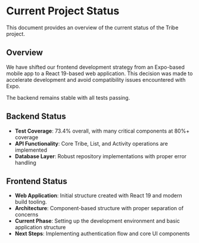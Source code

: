 # Current Project Status

This document provides an overview of the current status of the Tribe project.

## Overview

We have shifted our frontend development strategy from an Expo-based mobile app to a React 19-based web application. This decision was made to accelerate development and avoid compatibility issues encountered with Expo.

The backend remains stable with all tests passing.

## Backend Status

- **Test Coverage**: 73.4% overall, with many critical components at 80%+ coverage
- **API Functionality**: Core Tribe, List, and Activity operations are implemented
- **Database Layer**: Robust repository implementations with proper error handling

## Frontend Status

- **Web Application**: Initial structure created with React 19 and modern build tooling.
- **Architecture**: Component-based structure with proper separation of concerns
- **Current Phase**: Setting up the development environment and basic application structure
- **Next Steps**: Implementing authentication flow and core UI components 